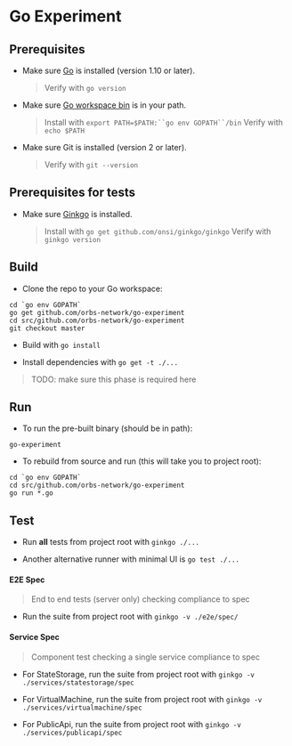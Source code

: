 # Go Experiment

## Prerequisites

* Make sure [Go](https://golang.org/doc/install) is installed (version 1.10 or later).
  > Verify with `go version`

* Make sure [Go workspace bin](https://stackoverflow.com/questions/42965673/cant-run-go-bin-in-terminal) is in your path.
  > Install with `export PATH=$PATH:``go env GOPATH``/bin`
  > Verify with `echo $PATH`

* Make sure Git is installed (version 2 or later).
  > Verify with `git --version`

## Prerequisites for tests

* Make sure [Ginkgo](http://onsi.github.io/ginkgo/#getting-ginkgo) is installed.
  > Install with `go get github.com/onsi/ginkgo/ginkgo`
  > Verify with `ginkgo version`

## Build

* Clone the repo to your Go workspace:
```
cd `go env GOPATH`
go get github.com/orbs-network/go-experiment
cd src/github.com/orbs-network/go-experiment
git checkout master
```

* Build with `go install`

* Install dependencies with `go get -t ./...`
> TODO: make sure this phase is required here

## Run

* To run the pre-built binary (should be in path):
```
go-experiment
```

* To rebuild from source and run (this will take you to project root):
```
cd `go env GOPATH`
cd src/github.com/orbs-network/go-experiment
go run *.go
```

## Test

* Run **all** tests from project root with `ginkgo ./...`

* Another alternative runner with minimal UI is `go test ./...`

#### E2E Spec
> End to end tests (server only) checking compliance to spec

* Run the suite from project root with `ginkgo -v ./e2e/spec/`

#### Service Spec
> Component test checking a single service compliance to spec

* For StateStorage, run the suite from project root with `ginkgo -v ./services/statestorage/spec`

* For VirtualMachine, run the suite from project root with `ginkgo -v  ./services/virtualmachine/spec`

* For PublicApi, run the suite from project root with `ginkgo -v  ./services/publicapi/spec`